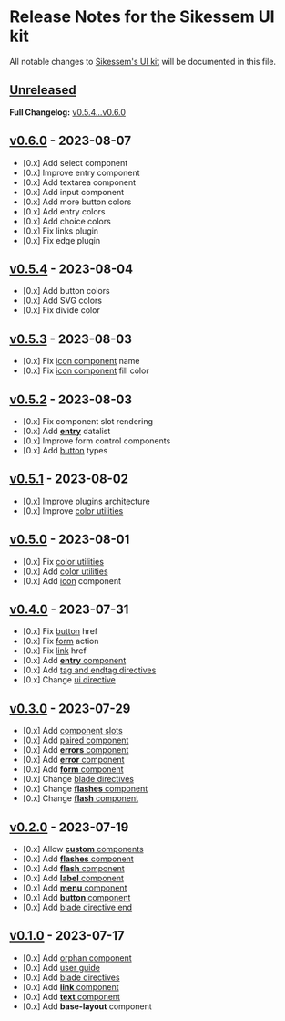 # Release Notes for the Sikessem UI kit

All notable changes to [Sikessem's UI kit](https://github.com/sikessem/ui) will be documented in this file.

## [Unreleased](https://github.com/sikessem/ui/compare/v0.6.0...HEAD)

**Full Changelog:** [v0.5.4...v0.6.0](https://github.com/sikessem/ui/compare/v0.5.4...v0.6.0)

## [v0.6.0](https://github.com/sikessem/ui/releases/tag/v0.6.0) - 2023-08-07

- [0.x] Add select component
- [0.x] Improve entry component
- [0.x] Add textarea component
- [0.x] Add input component
- [0.x] Add more button colors
- [0.x] Add entry colors
- [0.x] Add choice colors
- [0.x] Fix links plugin
- [0.x] Fix edge plugin

## [v0.5.4](https://github.com/sikessem/ui/releases/tag/v0.5.4) - 2023-08-04

- [0.x] Add button colors
- [0.x] Add SVG colors
- [0.x] Fix divide color

## [v0.5.3](https://github.com/sikessem/ui/releases/tag/v0.5.3) - 2023-08-03

- [0.x] Fix [icon component](https://github.com/sikessem/ui#icon-component) name
- [0.x] Fix [icon component](https://github.com/sikessem/ui#icon-component) fill color

## [v0.5.2](https://github.com/sikessem/ui/releases/tag/v0.5.2) - 2023-08-03

- [0.x] Fix component slot rendering
- [0.x] Add [**entry**](https://github.com/sikessem/ui#entry-component) datalist
- [0.x] Improve form control components
- [0.x] Add [button](https://github.com/sikessem/ui#button-component) types

## [v0.5.1](https://github.com/sikessem/ui/releases/tag/v0.5.1) - 2023-08-02

- [0.x] Improve plugins architecture
- [0.x] Improve [color utilities](https://github.com/sikessem/ui#color-utilities)

## [v0.5.0](https://github.com/sikessem/ui/releases/tag/v0.5.0) - 2023-08-01

- [0.x] Fix [color utilities](https://github.com/sikessem/ui#color-utilities)
- [0.x] Add [color utilities](https://github.com/sikessem/ui#color-utilities)
- [0.x] Add [icon](https://github.com/sikessem/ui#icon-component) component

## [v0.4.0](https://github.com/sikessem/ui/releases/tag/v0.4.0) - 2023-07-31

- [0.x] Fix [button](https://github.com/sikessem/ui#button-component) href
- [0.x] Fix [form](https://github.com/sikessem/ui#form-component) action
- [0.x] Fix [link](https://github.com/sikessem/ui#link-component) href
- [0.x] Add [**entry** component](https://github.com/sikessem/ui#entry-component)
- [0.x] Add [tag and endtag directives](https://github.com/sikessem/ui#blade-directives)
- [0.x] Change [ui directive](https://github.com/sikessem/ui#blade-directives)

## [v0.3.0](https://github.com/sikessem/ui/releases/tag/v0.3.0) - 2023-07-29

- [0.x] Add [component slots](https://github.com/sikessem/ui#component-slots)
- [0.x] Add [paired component](https://github.com/sikessem/ui#component-tags)
- [0.x] Add [**errors** component](https://github.com/sikessem/ui#errors-component)
- [0.x] Add [**error** component](https://github.com/sikessem/ui#error-component)
- [0.x] Add [**form** component](https://github.com/sikessem/ui#form-component)
- [0.x] Change [blade directives](https://github.com/sikessem/ui#blade-directives)
- [0.x] Change [**flashes** component](https://github.com/sikessem/ui#flashes-component)
- [0.x] Change [**flash** component](https://github.com/sikessem/ui#flash-component)

## [v0.2.0](https://github.com/sikessem/ui/releases/tag/v0.2.0) - 2023-07-19

- [0.x] Allow [**custom** components](https://github.com/sikessem/ui#-custom-components)
- [0.x] Add [**flashes** component](https://github.com/sikessem/ui#flashes-component)
- [0.x] Add [**flash** component](https://github.com/sikessem/ui#flash-component)
- [0.x] Add [**label** component](https://github.com/sikessem/ui#label-component)
- [0.x] Add [**menu** component](https://github.com/sikessem/ui#menu-component)
- [0.x] Add [**button** component](https://github.com/sikessem/ui#button-component)
- [0.x] Add [blade directive end](https://github.com/sikessem/ui#blade-directives)

## [v0.1.0](https://github.com/sikessem/ui/releases/tag/v0.1.0) - 2023-07-17

- [0.x] Add [orphan component](https://github.com/sikessem/ui#component-tags)
- [0.x] Add [user guide](https://github.com/sikessem/ui#-usage)
- [0.x] Add [blade directives](https://github.com/sikessem/ui#blade-directives)
- [0.x] Add [**link** component](https://github.com/sikessem/ui#link-component)
- [0.x] Add [**text** component](https://github.com/sikessem/ui#text-component)
- [0.x] Add **base-layout** component
